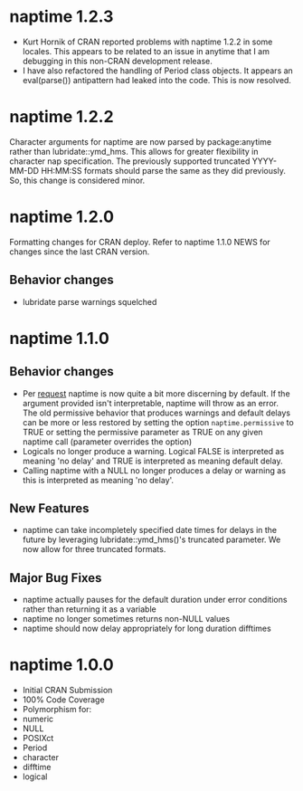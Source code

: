 # naptime 1.2.3

* Kurt Hornik of CRAN reported problems with naptime 1.2.2 in some locales. This appears to be related to an issue in anytime that I am debugging in this non-CRAN development release.  
* I have also refactored the handling of Period class objects.  It appears an eval(parse()) antipattern had leaked into the code.  This is now resolved.

# naptime 1.2.2

Character arguments for naptime are now parsed by package:anytime rather than lubridate::ymd_hms.  This allows for greater flexibility in character nap specification.  The previously supported truncated YYYY-MM-DD HH:MM:SS formats should parse the same as they did previously.  So, this change is considered minor.

# naptime 1.2.0

Formatting changes for CRAN deploy. Refer to naptime 1.1.0 NEWS for changes since the last CRAN version.

## Behavior changes

* lubridate parse warnings squelched

# naptime 1.1.0

## Behavior changes

* Per [request](https://github.com/drknexus/naptime/issues/6) naptime is now quite a bit more discerning by default.  If the argument provided isn't interpretable, naptime will throw as an error.  The old permissive behavior that produces warnings and default delays can be more or less restored by setting the option `naptime.permissive` to TRUE or setting the permissive parameter as TRUE on any given naptime call (parameter overrides the option)
* Logicals no longer produce a warning.  Logical FALSE is interpreted as meaning 'no delay' and TRUE is interpreted as meaning default delay.
* Calling naptime with a NULL no longer produces a delay or warning as this is interpreted as meaning 'no delay'.

## New Features

* naptime can take incompletely specified date times for delays in the future by leveraging lubridate::ymd_hms()'s truncated parameter.  We now allow for three truncated formats.

## Major Bug Fixes

* naptime actually pauses for the default duration under error conditions rather than returning it as a variable
* naptime no longer sometimes returns non-NULL values
* naptime should now delay appropriately for long duration difftimes

# naptime 1.0.0

* Initial CRAN Submission
* 100% Code Coverage
* Polymorphism for:
 * numeric
 * NULL
 * POSIXct
 * Period
 * character
 * difftime
 * logical
 
